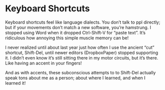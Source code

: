 # Keyboard Shortcuts

Keyboard shortcuts feel like language dialects. You don’t talk to ppl directly; but if your movements don’t match a new software, you’re hamstrung. I stopped using Word when it dropped Ctrl-Shift-V for “paste text”. It’s ridiculous how annoying this simple muscle memory can be!

I never realized until about last year just how often I use the ancient “cut” shortcut, Shift-Del, until newer editors (DropboxPaper) stopped supporting it. I didn’t even know it’s still sitting there in my motor circuits, but it’s there. Like having an accent in your fingers!

And as with accents, these subconscious attempts to to Shift-Del actually speak tons about me as a person; about where I learned, and when I learned it!